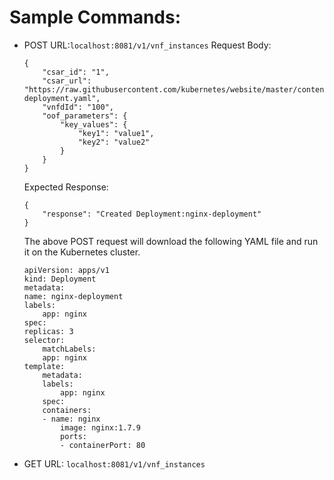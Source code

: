 # Sample Commands:

* POST
    URL:`localhost:8081/v1/vnf_instances`
    Request Body:

    ```
    {
        "csar_id": "1",
        "csar_url": "https://raw.githubusercontent.com/kubernetes/website/master/content/en/docs/concepts/workloads/controllers/nginx-deployment.yaml",
        "vnfdId": "100",
        "oof_parameters": {
            "key_values": {
                "key1": "value1",
                "key2": "value2"
            }
        }
    }
    ```

    Expected Response:
    ```
    {
        "response": "Created Deployment:nginx-deployment"
    }
    ```

    The above POST request will download the following YAML file and run it on the Kubernetes cluster.

    ```
    apiVersion: apps/v1
    kind: Deployment
    metadata:
    name: nginx-deployment
    labels:
        app: nginx
    spec:
    replicas: 3
    selector:
        matchLabels:
        app: nginx
    template:
        metadata:
        labels:
            app: nginx
        spec:
        containers:
        - name: nginx
            image: nginx:1.7.9
            ports:
            - containerPort: 80
    ```
* GET
    URL: `localhost:8081/v1/vnf_instances`
